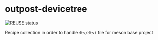 <!--
SPDX-FileCopyrightText: 2024 Ledger SAS
SPDX-License-Identifier: Apache-2.0
-->

# outpost-devicetree

[![REUSE status](https://api.reuse.software/badge/github.com/outpost-os/outpost-devicetree)](https://api.reuse.software/info/github.com/outpost-os/outpost-devicetree)

Recipe collection in order to handle `dts/dtsi` file for meson base project
